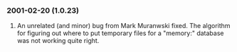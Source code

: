 ### 2001\-02\-20 (1\.0\.23\)

1. An unrelated (and minor) bug from Mark Muranwski fixed. The algorithm
 for figuring out where to put temporary files for a "memory:" database
 was not working quite right.




